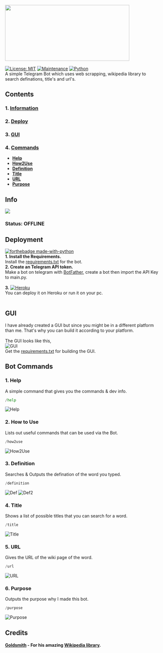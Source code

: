 <img src="https://github.com/themagicalmammal/wikipedia_tele_bot/blob/master/logo.png" width="407" height="183" /> <br /><br />
[![License: MIT](https://img.shields.io/badge/License-MIT-yellow.svg)](https://github.com/themagicalmammal/wiki_telebot/blob/master/LICENSE)
[![Maintenance](https://img.shields.io/badge/Maintained%3F-yes-green.svg)](https://github.com/themagicalmammal/wiki_telebot/pulse) 
[![Python](https://camo.githubusercontent.com/1e61764d58b07bfcb596ec4ee836301e8a769bf0703fe79b23fd7964a4b6a61b/68747470733a2f2f696d672e736869656c64732e696f2f707970692f707976657273696f6e732f707974686f6e2d74656c656772616d2d626f742e737667)](https://www.python.org/)<br />
A simple Telegram Bot which uses web scrapping, wikipedia library to search definations, title's and url's.

## Contents

### 1. [Information](https://github.com/themagicalmammal/wiki_telebot#info)

### 2. [Deploy](https://github.com/themagicalmammal/wiki_telebot#deployment)

### 3. [GUI](https://github.com/themagicalmammal/wiki_telebot#gui)

### 4. [Commands](https://github.com/themagicalmammal/wiki_telebot#bot-commands)
- **[Help](https://github.com/themagicalmammal/wiki_telebot#1-help)**
- **[How2Use](https://github.com/themagicalmammal/wiki_telebot#2-how-to-use)**
- **[Definition](https://github.com/themagicalmammal/wiki_telebot#3-definition)**
- **[Title](https://github.com/themagicalmammal/wiki_telebot#4-title)**
- **[URL](https://github.com/themagicalmammal/wiki_telebot#5-url)**
- **[Purpose](https://github.com/themagicalmammal/wiki_telebot#6-purpose)**

## Info
<img src="https://github.com/themagicalmammal/wiki_telebot/blob/master/images/info.PNG" /> <br />
### Status: OFFLINE

## Deployment
[![forthebadge made-with-python](http://ForTheBadge.com/images/badges/made-with-python.svg)](https://github.com/themagicalmammal/wiki_telebot/search?l=python) <br />
**1. Install the Requirements.** <br />
Install the [requirements.txt](https://github.com/themagicalmammal/wiki_telebot/blob/master/requirements.txt) for the bot. <br />
**2. Create an Telegram API token.** <br />
Make a bot on telegram with [BotFather](https://telegram.me/BotFather), create a bot then import the API Key to main.py. <br /> <br />
**3.** [![Heroku](https://camo.githubusercontent.com/6979881d5a96b7b18a057083bb8aeb87ba35fc279452e29034c1e1c49ade0636/68747470733a2f2f7777772e6865726f6b7563646e2e636f6d2f6465706c6f792f627574746f6e2e737667)](https://signup.heroku.com/t/platform?c=7013A000000ib1xQAA&gclid=EAIaIQobChMI1e6tpZKb7QIVyTArCh0W3A0jEAAYASAAEgJ3pvD_BwE) <br />
You can deploy it on Heroku or run it on your pc. <br /> <br />

## GUI
I have already created a GUI but since you might be in a different platform than me. That's why you can build it according to your platform. <br /> <br />
The GUI looks like this, <br />
![GUI](https://github.com/themagicalmammal/wiki_telebot/blob/master/images/GUI.PNG) <br />
Get the [requirements.txt](https://github.com/themagicalmammal/wiki_telebot/blob/master/requirements_gui.txt) for building the GUI.

## Bot Commands

### 1. Help
A simple command that gives you the commands & dev info.
```python
/help
```

![Help](https://github.com/themagicalmammal/wiki_telebot/blob/master/images/help.PNG)

### 2. How to Use
Lists out useful commands that can be used via the Bot.
```python
/how2use
```

![How2Use](https://github.com/themagicalmammal/wiki_telebot/blob/master/images/how2use.PNG)

### 3. Definition
Searches & Outputs the defination of the word you typed.
```python
/definition
```

![Def](https://github.com/themagicalmammal/wiki_telebot/blob/master/images/definition.PNG)
![Def2](https://github.com/themagicalmammal/wiki_telebot/blob/master/images/definition2.PNG)

### 4. Title
Shows a list of possible titles that you can search for a word.
```python
/title
```

![Title](https://github.com/themagicalmammal/wiki_telebot/blob/master/images/title.PNG)

### 5. URL
Gives the URL of the wiki page of the word.
```python
/url
```

![URL](https://github.com/themagicalmammal/wiki_telebot/blob/master/images/url.PNG)

### 6. Purpose
Outputs the purpose why I made this bot.
```python
/purpose
```

![Purpose](https://github.com/themagicalmammal/wiki_telebot/blob/master/images/purpose.PNG)

## Credits
#### [Goldsmith](https://github.com/goldsmith) - For his amazing [Wikipedia library](https://github.com/goldsmith/Wikipedia).